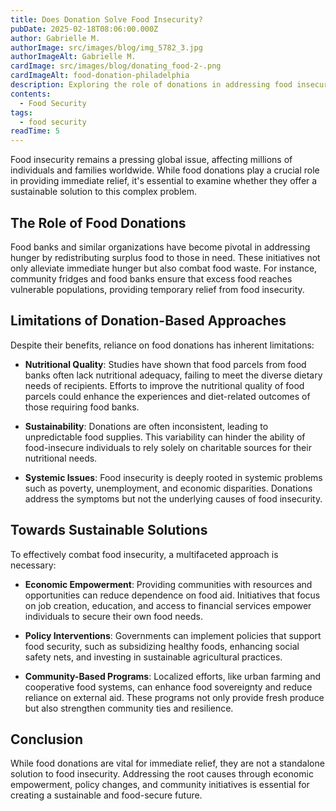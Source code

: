 ```yaml
---
title: Does Donation Solve Food Insecurity?
pubDate: 2025-02-18T08:06:00.000Z
author: Gabrielle M.
authorImage: src/images/blog/img_5782_3.jpg
authorImageAlt: Gabrielle M.
cardImage: src/images/blog/donating_food-2-.png
cardImageAlt: food-donation-philadelphia
description: Exploring the role of donations in addressing food insecurity and the need for sustainable solutions.
contents:
  - Food Security
tags:
  - food security
readTime: 5
---
```


Food insecurity remains a pressing global issue, affecting millions of individuals and families worldwide. While food donations play a crucial role in providing immediate relief, it's essential to examine whether they offer a sustainable solution to this complex problem.

## The Role of Food Donations

Food banks and similar organizations have become pivotal in addressing hunger by redistributing surplus food to those in need. These initiatives not only alleviate immediate hunger but also combat food waste. For instance, community fridges and food banks ensure that excess food reaches vulnerable populations, providing temporary relief from food insecurity.

## Limitations of Donation-Based Approaches

Despite their benefits, reliance on food donations has inherent limitations:

- **Nutritional Quality**: Studies have shown that food parcels from food banks often lack nutritional adequacy, failing to meet the diverse dietary needs of recipients. Efforts to improve the nutritional quality of food parcels could enhance the experiences and diet-related outcomes of those requiring food banks.

- **Sustainability**: Donations are often inconsistent, leading to unpredictable food supplies. This variability can hinder the ability of food-insecure individuals to rely solely on charitable sources for their nutritional needs.

- **Systemic Issues**: Food insecurity is deeply rooted in systemic problems such as poverty, unemployment, and economic disparities. Donations address the symptoms but not the underlying causes of food insecurity.

## Towards Sustainable Solutions

To effectively combat food insecurity, a multifaceted approach is necessary:

- **Economic Empowerment**: Providing communities with resources and opportunities can reduce dependence on food aid. Initiatives that focus on job creation, education, and access to financial services empower individuals to secure their own food needs.

- **Policy Interventions**: Governments can implement policies that support food security, such as subsidizing healthy foods, enhancing social safety nets, and investing in sustainable agricultural practices.

- **Community-Based Programs**: Localized efforts, like urban farming and cooperative food systems, can enhance food sovereignty and reduce reliance on external aid. These programs not only provide fresh produce but also strengthen community ties and resilience.

## Conclusion

While food donations are vital for immediate relief, they are not a standalone solution to food insecurity. Addressing the root causes through economic empowerment, policy changes, and community initiatives is essential for creating a sustainable and food-secure future.
